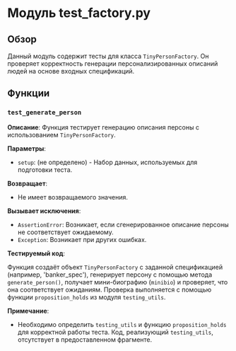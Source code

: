 # Модуль test_factory.py

## Обзор

Данный модуль содержит тесты для класса `TinyPersonFactory`. Он проверяет корректность генерации персонализированных описаний людей на основе входных спецификаций.

## Функции

### `test_generate_person`

**Описание**: Функция тестирует генерацию описания персоны с использованием `TinyPersonFactory`.

**Параметры**:

- `setup`: (не определено) - Набор данных, используемых для подготовки теста.

**Возвращает**:
- Не имеет возвращаемого значения.

**Вызывает исключения**:
- `AssertionError`:  Возникает, если сгенерированное описание персоны не соответствует ожидаемому.
- `Exception`:  Возникает при других ошибках.

**Тестируемый код**:

Функция создаёт объект `TinyPersonFactory` с заданной спецификацией (например, 'banker_spec'), генерирует персону с помощью метода `generate_person()`, получает мини-биографию (`minibio`) и проверяет, что она соответствует ожиданиям. Проверка выполняется с помощью функции `proposition_holds` из модуля `testing_utils`.


**Примечание**:

- Необходимо определить `testing_utils` и функцию `proposition_holds` для корректной работы теста.  Код, реализующий `testing_utils`, отсутствует в предоставленном фрагменте.


```